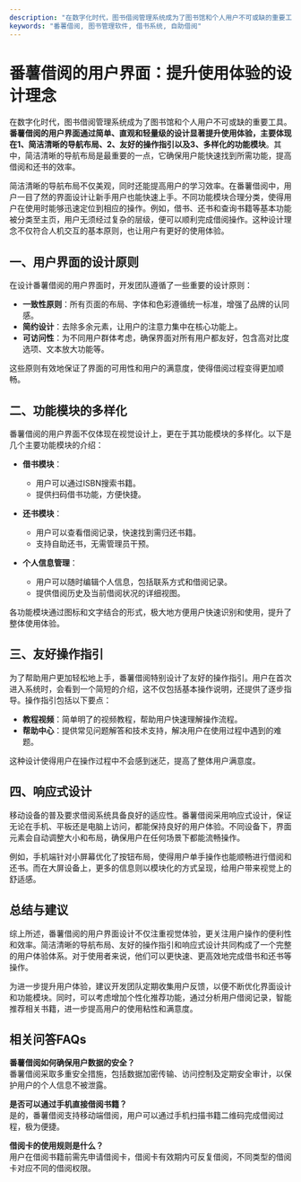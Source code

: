 ```yaml
---
description: "在数字化时代，图书借阅管理系统成为了图书馆和个人用户不可或缺的重要工具。**番薯借阅的用户界面通过简单、直观和轻量级的设计显著提升使用体验，主要体现在1、简洁清晰的导航布局、2、友好的操作指引以及3、多样化的功能模块**。其中，简洁清晰的导航布局是最重要的一点，它确保用户能快速找到所需功能，提高借阅和还书的效率。"
keywords: "番薯借阅, 图书管理软件, 借书系统, 自助借阅"
---
```

# 番薯借阅的用户界面：提升使用体验的设计理念

在数字化时代，图书借阅管理系统成为了图书馆和个人用户不可或缺的重要工具。**番薯借阅的用户界面通过简单、直观和轻量级的设计显著提升使用体验，主要体现在1、简洁清晰的导航布局、2、友好的操作指引以及3、多样化的功能模块**。其中，简洁清晰的导航布局是最重要的一点，它确保用户能快速找到所需功能，提高借阅和还书的效率。

简洁清晰的导航布局不仅美观，同时还能提高用户的学习效率。在番薯借阅中，用户一目了然的界面设计让新手用户也能快速上手。不同功能模块合理分类，使得用户在使用时能够迅速定位到相应的操作。例如，借书、还书和查询书籍等基本功能被分类至主页，用户无须经过复杂的层级，便可以顺利完成借阅操作。这种设计理念不仅符合人机交互的基本原则，也让用户有更好的使用体验。

## **一、用户界面的设计原则**

在设计番薯借阅的用户界面时，开发团队遵循了一些重要的设计原则：

- **一致性原则**：所有页面的布局、字体和色彩遵循统一标准，增强了品牌的认同感。
- **简约设计**：去除多余元素，让用户的注意力集中在核心功能上。
- **可访问性**：为不同用户群体考虑，确保界面对所有用户都友好，包含高对比度选项、文本放大功能等。

这些原则有效地保证了界面的可用性和用户的满意度，使得借阅过程变得更加顺畅。

## **二、功能模块的多样化**

番薯借阅的用户界面不仅体现在视觉设计上，更在于其功能模块的多样化。以下是几个主要功能模块的介绍：

- **借书模块**：
  - 用户可以通过ISBN搜索书籍。
  - 提供扫码借书功能，方便快捷。
  
- **还书模块**：
  - 用户可以查看借阅记录，快速找到需归还书籍。
  - 支持自助还书，无需管理员干预。
  
- **个人信息管理**：
  - 用户可以随时编辑个人信息，包括联系方式和借阅记录。
  - 提供借阅历史及当前借阅状况的详细视图。

各功能模块通过图标和文字结合的形式，极大地方便用户快速识别和使用，提升了整体使用体验。

## **三、友好操作指引**

为了帮助用户更加轻松地上手，番薯借阅特别设计了友好的操作指引。用户在首次进入系统时，会看到一个简短的介绍，这不仅包括基本操作说明，还提供了逐步指导。操作指引包括以下要点：

- **教程视频**：简单明了的视频教程，帮助用户快速理解操作流程。
- **帮助中心**：提供常见问题解答和技术支持，解决用户在使用过程中遇到的难题。

这种设计使得用户在操作过程中不会感到迷茫，提高了整体用户满意度。

## **四、响应式设计**

移动设备的普及要求借阅系统具备良好的适应性。番薯借阅采用响应式设计，保证无论在手机、平板还是电脑上访问，都能保持良好的用户体验。不同设备下，界面元素会自动调整大小和布局，确保用户在任何场景下都能流畅操作。

例如，手机端针对小屏幕优化了按钮布局，使得用户单手操作也能顺畅进行借阅和还书。而在大屏设备上，更多的信息则以模块化的方式呈现，给用户带来视觉上的舒适感。

## **总结与建议**

综上所述，番薯借阅的用户界面设计不仅注重视觉体验，更关注用户操作的便利性和效率。简洁清晰的导航布局、友好的操作指引和响应式设计共同构成了一个完整的用户体验体系。对于使用者来说，他们可以更快速、更高效地完成借书和还书等操作。

为进一步提升用户体验，建议开发团队定期收集用户反馈，以便不断优化界面设计和功能模块。同时，可以考虑增加个性化推荐功能，通过分析用户借阅记录，智能推荐相关书籍，进一步提高用户的使用粘性和满意度。

## 相关问答FAQs

**番薯借阅如何确保用户数据的安全？**  
番薯借阅采取多重安全措施，包括数据加密传输、访问控制及定期安全审计，以保护用户的个人信息不被泄露。

**是否可以通过手机直接借阅书籍？**  
是的，番薯借阅支持移动端借阅，用户可以通过手机扫描书籍二维码完成借阅过程，极为便捷。

**借阅卡的使用规则是什么？**  
用户在借阅书籍前需先申请借阅卡，借阅卡有效期内可反复借阅，不同类型的借阅卡对应不同的借阅权限。
